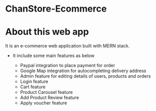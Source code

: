 # ChanStore-Ecommerce


# About this web app
It is an e-commerce web application built with MERN stack.
- It include some main features as below

  - Paypal integration to place payment for order
  - Google Map integration for autocompleting delivery address
  - Admin feature for editing details of users, products and orders
  - Login feature
  - Cart feature
  - Product Carousel feature
  - Add Product Review feature
  - Apply voucher feature
  


